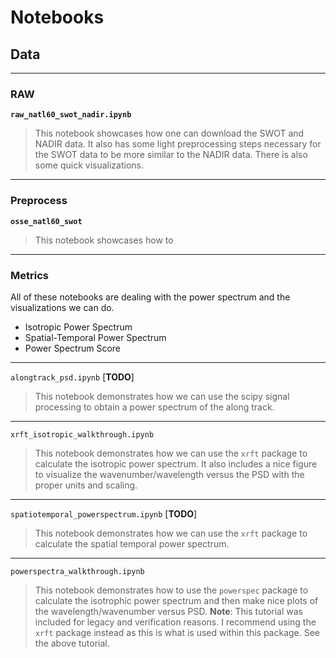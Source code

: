 # Notebooks


## Data

---
### RAW

**`raw_natl60_swot_nadir.ipynb`**

> This notebook showcases how one can download the SWOT and NADIR data. It also has some light preprocessing steps necessary for the SWOT data to be more similar to the NADIR data. There is also some quick visualizations.

---
### Preprocess

**`osse_natl60_swot`**

> This notebook showcases how to


---
### Metrics

All of these notebooks are dealing with the power spectrum and the visualizations we can do.

* Isotropic Power Spectrum
* Spatial-Temporal Power Spectrum
* Power Spectrum Score

---
`alongtrack_psd.ipynb` [**TODO**]

> This notebook demonstrates how we can use the scipy signal processing to obtain a power spectrum of the along track.


---
`xrft_isotropic_walkthrough.ipynb`

> This notebook demonstrates how we can use the `xrft` package to calculate the isotropic power spectrum. It also includes a nice figure to visualize the wavenumber/wavelength versus the PSD with the proper units and scaling.


---
`spatiotemporal_powerspectrum.ipynb` [**TODO**]

> This notebook demonstrates how we can use the `xrft` package to calculate the spatial temporal power spectrum. 



---
`powerspectra_walkthrough.ipynb`

> This notebook demonstrates how to use the `powerspec` package to calculate the isotrophic power spectrum and then make nice plots of the wavelength/wavenumber versus PSD. 
> **Note**: This tutorial was included for legacy and verification reasons. I recommend using the `xrft` package instead as this is what is used within this package. See the above tutorial. 

